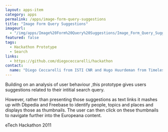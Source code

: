```yaml
---
layout: apps-item
category: apps
permalink: /apps/image-form-query-suggestions
title: "Image Form Query Suggestions"
imageurl:
  - "/img/apps/Image%20Form%20Query%20Suggestions/Image_Form_Query_Suggestions.jpg"
featured: false
tags:
  - Hackathon Prototype
  - Search
links:
  - https://github.com/diegoceccarelli/hackathon
contact: 
  name: "Diego Ceccarelli from ISTI CNR and Hugo Huurdeman from Timeless Future"
---
```


Building on an analysis of user behaviour ,this prototype gives users suggestions related to their intitial search query.

However, rather than presenting those suggestions as text links it mashes up with Dbpedia and Freebase to identify people, topics and places and displays those as thumbnails. The user can then click on these thumbnails to navigate further into the Europeana content.

eTech Hackathon 2011
